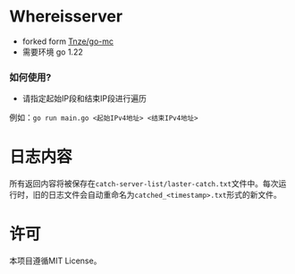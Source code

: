 # Whereisserver

- forked form [Tnze/go-mc](https://github.com/Tnze/go-mc)
- 需要环境 go 1.22

### 如何使用?
- 请指定起始IP段和结束IP段进行遍历

 例如：`go run main.go <起始IPv4地址> <结束IPv4地址>`

# 日志内容
所有返回内容将被保存在`catch-server-list/laster-catch.txt`文件中。每次运行时，旧的日志文件会自动重命名为`catched_<timestamp>.txt`形式的新文件。

# 许可
本项目遵循MIT License。
